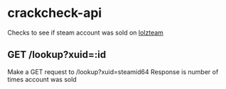 # crackcheck-api

Checks to see if steam account was sold on [lolzteam](https://lolz.guru)

## GET /lookup?xuid=:id

Make a GET request to /lookup?xuid=steamid64
Response is number of times account was sold
